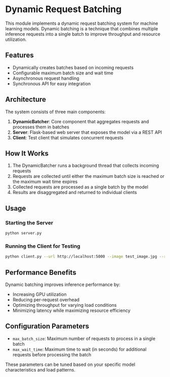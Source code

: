 ﻿<!-- Updated version for PR -->
# Dynamic Request Batching

This module implements a dynamic request batching system for machine learning models. Dynamic batching is a technique that combines multiple inference requests into a single batch to improve throughput and resource utilization.

## Features

- Dynamically creates batches based on incoming requests
- Configurable maximum batch size and wait time
- Asynchronous request handling
- Synchronous API for easy integration

## Architecture

The system consists of three main components:

1. **DynamicBatcher**: Core component that aggregates requests and processes them in batches
2. **Server**: Flask-based web server that exposes the model via a REST API
3. **Client**: Test client that simulates concurrent requests

## How It Works

1. The DynamicBatcher runs a background thread that collects incoming requests
2. Requests are collected until either the maximum batch size is reached or the maximum wait time expires
3. Collected requests are processed as a single batch by the model
4. Results are disaggregated and returned to individual clients

## Usage

### Starting the Server

```bash
python server.py
```

### Running the Client for Testing

```bash
python client.py --url http://localhost:5000 --image test_image.jpg --requests 100 --concurrency 10
```

## Performance Benefits

Dynamic batching improves inference performance by:

- Increasing GPU utilization
- Reducing per-request overhead
- Optimizing throughput for varying load conditions
- Minimizing latency while maximizing resource efficiency

## Configuration Parameters

- `max_batch_size`: Maximum number of requests to process in a single batch
- `max_wait_time`: Maximum time to wait (in seconds) for additional requests before processing the batch

These parameters can be tuned based on your specific model characteristics and load patterns.

